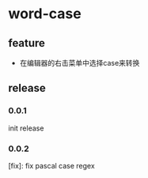 # word-case

## feature

+   在编辑器的右击菜单中选择case来转换

## release

### 0.0.1

init release

### 0.0.2

[fix]: fix pascal case regex
